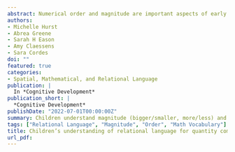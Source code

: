 ```yaml
---
abstract: Numerical order and magnitude are important aspects of early number knowledge. We investigated children’s understanding of relational vocabulary for representing and communicating about order (<em>before/after</em>) and magnitude (<em>bigger/smaller, more/less</em>). In Experiment 1, 4- to 7-year-old children compared symbolic numbers, non-symbolic discrete quantities, and continuous amounts using relational words (N = 151). In Experiment 2, 4- to 6-year-old children made yes/no judgements of ordinal and magnitude relations between symbolic numbers (N = 60). Children showed lower performance with ordinal vocabulary compared to magnitude vocabulary (Experiment 1). Further, children were less likely to endorse the use of ordinal language for non-consecutive numbers than consecutive numbers, but showed no difference for magnitude language (e.g., 6 and 7 are bigger than 5, but only 6 comes after 5; Experiment 2). These results suggest a divergence in children’s understanding of magnitude and ordinal vocabulary, suggesting a dissociation between these two concepts and/or the language used to communicate about them.
authors:
- Michelle Hurst
- Abrea Greene
- Sarah H Eason
- Amy Claessens
- Sara Cordes
doi: ""
featured: true
categories:
- Spatial, Mathematical, and Relational Language
publication: |
  In *Cognitive Development*
publication_short: |
  *Cognitive Development*
publishDate: "2022-07-01T00:00:00Z"
summary: Children understand magnitude (bigger/smaller, more/less) and ordinal (before/after) vocabulary differently, often performing better and with a less narrow interpretation when utlizing mangnitude vocabulary.
tags: ["Relational Language", "Magnitude", "Order", "Math Vocabulary"]
title: Children’s understanding of relational language for quantity comparisons
url_pdf: 
---
```

